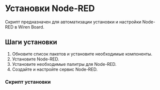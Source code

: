 # Установки Node-RED

Скрипт предназначен для автоматизации установки и настройки Node-RED в Wiren Board.

## Шаги установки

1. Обновите список пакетов и установите необходимые компоненты.
2. Установите Node-RED.
3. Установите необходимые палитры для Node-RED.
4. Создайте и настройте сервис Node-RED.

### Скрипт установки

```curl -s https://raw.githubusercontent.com/Batyushin/bash_scripts/main/wirenboard_install_nodered.sh | bash
